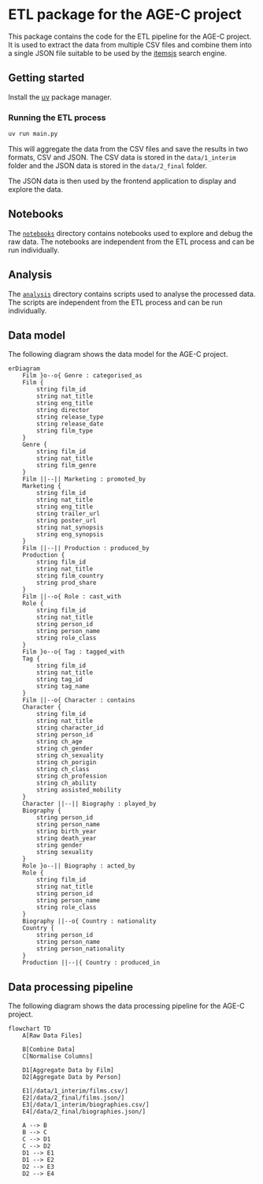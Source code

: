 # ETL package for the AGE-C project

This package contains the code for the ETL pipeline for the AGE-C project. It is
used to extract the data from multiple CSV files and combine them into a single
JSON file suitable to be used by the
[itemsjs](https://github.com/itemsapi/itemsjs) search engine.

## Getting started

Install the [uv](https://docs.astral.sh/uv/getting-started/installation/)
package manager.

### Running the ETL process

```bash
uv run main.py
```

This will aggregate the data from the CSV files and save the results in two
formats, CSV and JSON. The CSV data is stored in the `data/1_interim` folder and
the JSON data is stored in the `data/2_final` folder.

The JSON data is then used by the frontend application to display and explore
the data.

## Notebooks

The [`notebooks`](notebooks) directory contains notebooks used to explore
and debug the raw data. The notebooks are independent from the ETL process and
can be run individually.

## Analysis

The [`analysis`](analysis) directory contains scripts used to analyse
the processed data. The scripts are independent from the ETL process and can be
run individually.

## Data model

The following diagram shows the data model for the AGE-C project.

```mermaid
erDiagram
    Film }o--o{ Genre : categorised_as
    Film {
        string film_id
        string nat_title
        string eng_title
        string director
        string release_type
        string release_date
        string film_type
    }
    Genre {
        string film_id
        string nat_title
        string film_genre
    }
    Film ||--|| Marketing : promoted_by
    Marketing {
        string film_id
        string nat_title
        string eng_title
        string trailer_url
        string poster_url
        string nat_synopsis
        string eng_synopsis
    }
    Film ||--|| Production : produced_by
    Production {
        string film_id
        string nat_title
        string film_country
        string prod_share
    }
    Film ||--o{ Role : cast_with
    Role {
        string film_id
        string nat_title
        string person_id
        string person_name
        string role_class
    }
    Film }o--o{ Tag : tagged_with
    Tag {
        string film_id
        string nat_title
        string tag_id
        string tag_name
    }
    Film ||--o{ Character : contains
    Character {
        string film_id
        string nat_title
        string character_id
        string person_id
        string ch_age
        string ch_gender
        string ch_sexuality
        string ch_porigin
        string ch_class
        string ch_profession
        string ch_ability
        string assisted_mobility
    }
    Character ||--|| Biography : played_by
    Biography {
        string person_id
        string person_name
        string birth_year
        string death_year
        string gender
        string sexuality
    }
    Role }o--|| Biography : acted_by
    Role {
        string film_id
        string nat_title
        string person_id
        string person_name
        string role_class
    }
    Biography ||--o{ Country : nationality
    Country {
        string person_id
        string person_name
        string person_nationality
    }
    Production ||--|{ Country : produced_in
```

## Data processing pipeline

The following diagram shows the data processing pipeline for the AGE-C project.

```mermaid
flowchart TD
    A[Raw Data Files]

    B[Combine Data]
    C[Normalise Columns]

    D1[Aggregate Data by Film]
    D2[Aggregate Data by Person]

    E1[/data/1_interim/films.csv/]
    E2[/data/2_final/films.json/]
    E3[/data/1_interim/biographies.csv/]
    E4[/data/2_final/biographies.json/]

    A --> B
    B --> C
    C --> D1
    C --> D2
    D1 --> E1
    D1 --> E2
    D2 --> E3
    D2 --> E4
```
